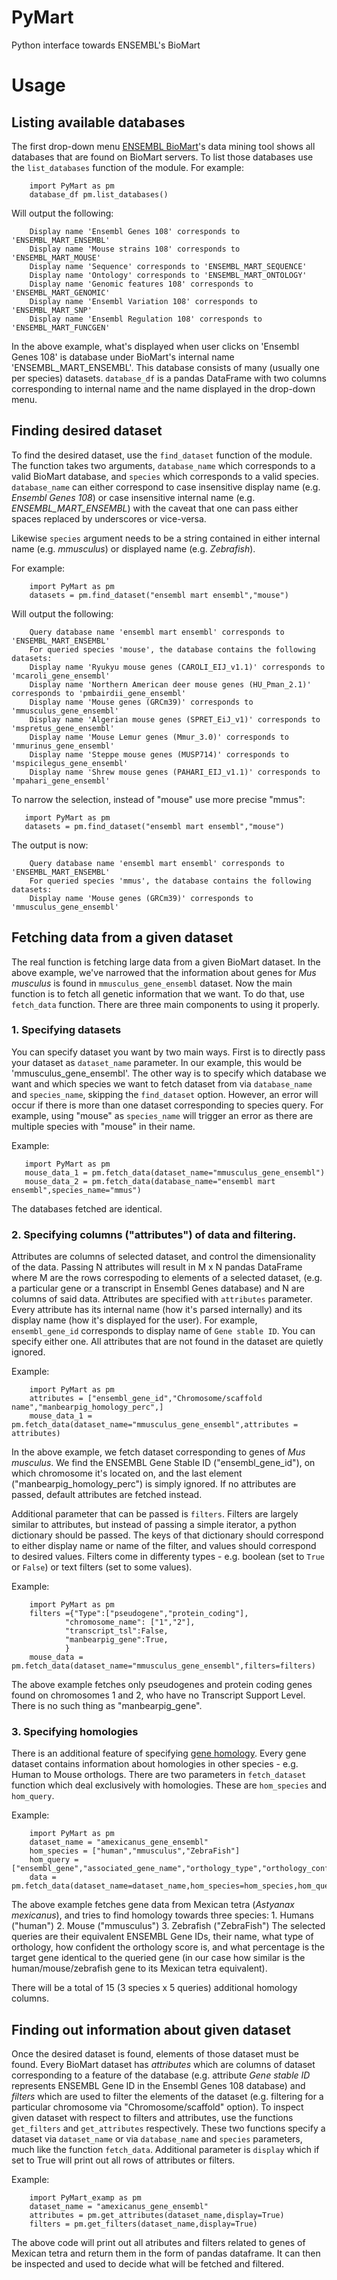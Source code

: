# PyMart
Python interface towards ENSEMBL's BioMart

# Usage

## Listing available databases

The first drop-down menu [ENSEMBL BioMart](https://www.ensembl.org/info/data/biomart/index.html)'s data mining tool shows all databases 
that are found on BioMart servers. To list those databases use the `list_databases` function of the module.
For example:
```
    import PyMart as pm
    database_df pm.list_databases()
 ```
Will output the following:
```
    Display name 'Ensembl Genes 108' corresponds to 'ENSEMBL_MART_ENSEMBL'
    Display name 'Mouse strains 108' corresponds to 'ENSEMBL_MART_MOUSE'
    Display name 'Sequence' corresponds to 'ENSEMBL_MART_SEQUENCE'
    Display name 'Ontology' corresponds to 'ENSEMBL_MART_ONTOLOGY'
    Display name 'Genomic features 108' corresponds to 'ENSEMBL_MART_GENOMIC'
    Display name 'Ensembl Variation 108' corresponds to 'ENSEMBL_MART_SNP'
    Display name 'Ensembl Regulation 108' corresponds to 'ENSEMBL_MART_FUNCGEN'
```

In the above example, what's displayed when user clicks on 'Ensembl Genes 108' is database under BioMart's internal name 'ENSEMBL_MART_ENSEMBL'.
This database consists of many (usually one per species) datasets. `database_df` is a pandas DataFrame with two columns corresponding
to internal name and the name displayed in the drop-down menu.

## Finding desired dataset

To find the desired dataset, use the `find_dataset` function of the module.
The function takes two arguments, `database_name` which corresponds to a valid BioMart database, and `species` which corresponds to a valid species.
`database_name` can either correspond to case insensitive display name (e.g. *Ensembl Genes 108*) or case insensitive internal name (e.g. *ENSEMBL_MART_ENSEMBL*)
with the caveat that one can pass either spaces replaced by underscores or vice-versa.

Likewise `species` argument needs to be a string contained in either internal name (e.g. *mmusculus*) or displayed name (e.g. *Zebrafish*).

For example:
```
    import PyMart as pm
    datasets = pm.find_dataset("ensembl mart ensembl","mouse")
```
Will output the following:
```
    Query database name 'ensembl mart ensembl' corresponds to 'ENSEMBL_MART_ENSEMBL'
    For queried species 'mouse', the database contains the following datasets: 
    Display name 'Ryukyu mouse genes (CAROLI_EIJ_v1.1)' corresponds to 'mcaroli_gene_ensembl'
    Display name 'Northern American deer mouse genes (HU_Pman_2.1)' corresponds to 'pmbairdii_gene_ensembl'
    Display name 'Mouse genes (GRCm39)' corresponds to 'mmusculus_gene_ensembl'
    Display name 'Algerian mouse genes (SPRET_EiJ_v1)' corresponds to 'mspretus_gene_ensembl'
    Display name 'Mouse Lemur genes (Mmur_3.0)' corresponds to 'mmurinus_gene_ensembl'
    Display name 'Steppe mouse genes (MUSP714)' corresponds to 'mspicilegus_gene_ensembl'
    Display name 'Shrew mouse genes (PAHARI_EIJ_v1.1)' corresponds to 'mpahari_gene_ensembl'
```
To narrow the selection, instead of "mouse" use more precise "mmus":
```
   import PyMart as pm
   datasets = pm.find_dataset("ensembl mart ensembl","mouse")
```
The output is now:
```
    Query database name 'ensembl mart ensembl' corresponds to 'ENSEMBL_MART_ENSEMBL'
    For queried species 'mmus', the database contains the following datasets: 
    Display name 'Mouse genes (GRCm39)' corresponds to 'mmusculus_gene_ensembl'
```    

## Fetching data from a given dataset 

The real function is fetching large data from a given BioMart dataset. In the above example,
we've narrowed that the information about genes for *Mus musculus* is found in `mmusculus_gene_ensembl` dataset. Now the main function is to fetch
all genetic information that we want. To do that, use `fetch_data` function. There are three main components to using it properly.

### 1. Specifying datasets

You can specify dataset you want by two main ways. First is to directly pass your dataset as `dataset_name` parameter. In our example, this would be 'mmusculus_gene_ensembl'.
The other way is to specify which database we want and which species we want to fetch dataset from via `database_name` and `species_name`, skipping the `find_dataset` option.
However, an error will occur if there is more than one dataset corresponding to species query. For example, using "mouse" as `species_name` will trigger an error as there are
multiple species with "mouse" in their name.

Example:
```
   import PyMart as pm
   mouse_data_1 = pm.fetch_data(dataset_name="mmusculus_gene_ensembl")
   mouse_data_2 = pm.fetch_data(database_name="ensembl mart ensembl",species_name="mmus")
```

The databases fetched are identical.

### 2. Specifying columns ("attributes") of data and filtering.

Attributes are columns of selected dataset, and control the dimensionality of the data. Passing N attributes will result in M x N pandas DataFrame where M are the rows correspoding to elements of a selected dataset, (e.g. a particular gene or a transcript in Ensembl Genes database) and N are columns of said data. Attributes are specified with `attributes` parameter. Every attribute has its internal name (how it's parsed internally) and its display name (how it's displayed for the user). For example, `ensembl_gene_id` corresponds to display name of `Gene stable ID`. You can specify either one. All attributes that are not found in the dataset are quietly ignored.

Example:
```
    import PyMart as pm
    attributes = ["ensembl_gene_id","Chromosome/scaffold name","manbearpig_homology_perc",]
    mouse_data_1 = pm.fetch_data(dataset_name="mmusculus_gene_ensembl",attributes = attributes)
```
In the above example, we fetch dataset corresponding to genes of *Mus musculus*. We find the ENSEMBL Gene Stable ID ("ensembl_gene_id"), on which chromosome it's located on, and the last element ("manbearpig_homology_perc") is simply ignored. If no attributes are passed, default attributes are fetched instead. 

Additional parameter that can be passed is `filters`. Filters are largely similar to attributes, but instead of passing a simple iterator, a python dictionary should be passed. The keys of that dictionary should correspond to either display name or name of the filter, and values should correspond to desired values. Filters come in differenty types - e.g. boolean (set to `True` or `False`) or text filters (set to some values).  

Example:
```
    import PyMart as pm
    filters ={"Type":["pseudogene","protein_coding"],
            "chromosome_name": ["1","2"],
            "transcript_tsl":False,
            "manbearpig_gene":True,
            }
    mouse_data = pm.fetch_data(dataset_name="mmusculus_gene_ensembl",filters=filters)
```

The above example fetches only pseudogenes and protein coding genes found on chromosomes 1 and 2, who have no Transcript Support Level. There is no such thing as "manbearpig_gene".

### 3. Specifying homologies

There is an additional feature of specifying [gene homology](https://en.wikipedia.org/wiki/Sequence_homology). Every gene dataset contains information about homologies in other species - e.g. Human to Mouse orthologs. There are two parameters in `fetch_dataset` function which deal exclusively with homologies. These are `hom_species` and `hom_query`. 

Example:
```
    import PyMart as pm
    dataset_name = "amexicanus_gene_ensembl"
    hom_species = ["human","mmusculus","ZebraFish"]
    hom_query = ["ensembl_gene","associated_gene_name","orthology_type","orthology_confidence","perc_id"]
    data = pm.fetch_data(dataset_name=dataset_name,hom_species=hom_species,hom_query=hom_query)
```
The above example fetches gene data from Mexican tetra (*Astyanax mexicanus*), and tries to find homology towards three species:
    1. Humans ("human")
    2. Mouse ("mmusculus")
    3. Zebrafish ("ZebraFish")
The selected queries are their equivalent ENSEMBL Gene IDs, their name, what type of orthology, how confident the orthology score is, and what percentage is the target gene identical to the queried gene (in our case how similar is the human/mouse/zebrafish gene to its Mexican tetra equivalent).

There will be a total of 15 (3 species x 5 queries) additional homology columns.

## Finding out information about given dataset

Once the desired dataset is found, elements of those dataset must be found. Every BioMart dataset has *attributes* which are columns of dataset corresponding to a feature of the database (e.g. attribute *Gene stable ID* represents ENSEMBL Gene ID in the Ensembl Genes 108 database) and *filters* which are used to filter the elements of the dataset (e.g. filtering for a particular chromosome via "Chromosome/scaffold" option). To inspect given dataset with respect to filters and attributes, use the functions `get_filters` and `get_attributes` respectively.
These two functions specify a dataset via `dataset_name` or via `database_name` and `species` parameters, much like the function `fetch_data`. Additional parameter is `display` which if set to True will print out all rows of attributes or filters.

Example:
```
    import PyMart_examp as pm
    dataset_name = "amexicanus_gene_ensembl"
    attributes = pm.get_attributes(dataset_name,display=True)
    filters = pm.get_filters(dataset_name,display=True)
```

The above code will print out all atributes and filters related to genes of Mexican tetra and return them in the form of pandas dataframe. It can then be inspected and used to decide what will be fetched and filtered.
